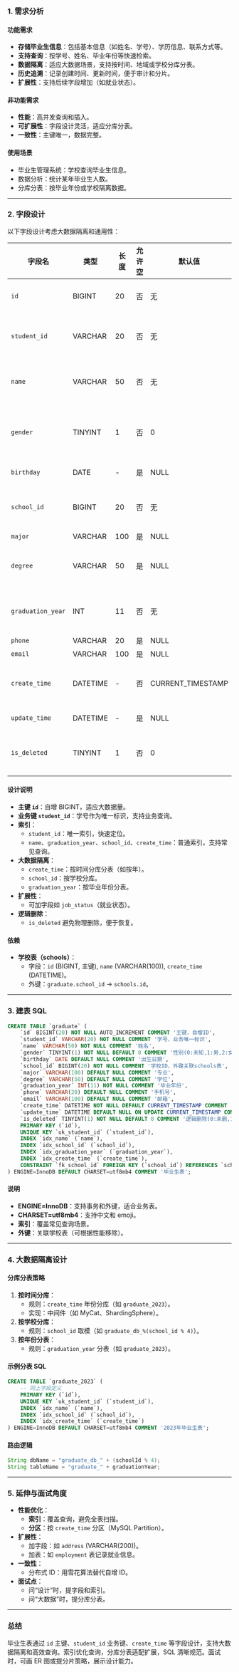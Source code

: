 
### 1. 需求分析
#### 功能需求
- **存储毕业生信息**：包括基本信息（如姓名、学号）、学历信息、联系方式等。
- **支持查询**：按学号、姓名、毕业年份等快速检索。
- **数据隔离**：适应大数据场景，支持按时间、地域或学校分库分表。
- **历史追溯**：记录创建时间、更新时间，便于审计和分片。
- **扩展性**：支持后续字段增加（如就业状态）。

#### 非功能需求
- **性能**：高并发查询和插入。
- **可扩展性**：字段设计灵活，适应分库分表。
- **一致性**：主键唯一，数据完整。

#### 使用场景
- 毕业生管理系统：学校查询毕业生信息。
- 数据分析：统计某年毕业生人数。
- 分库分表：按毕业年份或学校隔离数据。

---

### 2. 字段设计
以下字段设计考虑大数据隔离和通用性：

| **字段名**        | **类型**       | **长度** | **允许空** | **默认值** | **描述**                     | **索引**       |
|-------------------|----------------|----------|------------|------------|------------------------------|----------------|
| `id`             | BIGINT         | 20       | 否         | 无         | 主键，自增唯一标识           | 主键           |
| `student_id`     | VARCHAR        | 20       | 否         | 无         | 学号，业务唯一标识           | 唯一索引       |
| `name`           | VARCHAR        | 50       | 否         | 无         | 姓名                        | 普通索引       |
| `gender`         | TINYINT        | 1        | 否         | 0          | 性别（0:未知,1:男,2:女）    | 无             |
| `birthday`       | DATE           | -        | 是         | NULL       | 出生日期                    | 无             |
| `school_id`      | BIGINT         | 20       | 否         | 无         | 学校 ID，外键关联学校表      | 普通索引       |
| `major`          | VARCHAR        | 100      | 是         | NULL       | 专业                        | 无             |
| `degree`         | VARCHAR        | 50       | 是         | NULL       | 学位（如本科、硕士）         | 无             |
| `graduation_year`| INT            | 11       | 否         | 无         | 毕业年份（如 2023）          | 普通索引       |
| `phone`          | VARCHAR        | 20       | 是         | NULL       | 手机号                      | 无             |
| `email`          | VARCHAR        | 100      | 是         | NULL       | 邮箱                        | 无             |
| `create_time`    | DATETIME       | -        | 否         | CURRENT_TIMESTAMP | 创建时间，用于分片     | 普通索引       |
| `update_time`    | DATETIME       | -        | 是         | NULL       | 更新时间                   | 无             |
| `is_deleted`     | TINYINT        | 1        | 否         | 0          | 逻辑删除（0:未删,1:已删）   | 无             |

#### 设计说明
- **主键 `id`**：自增 BIGINT，适应大数据量。
- **业务键 `student_id`**：学号作为唯一标识，支持业务查询。
- **索引**：
  - `student_id`：唯一索引，快速定位。
  - `name`、`graduation_year`、`school_id`、`create_time`：普通索引，支持常见查询。
- **大数据隔离**：
  - `create_time`：按时间分库分表（如按年）。
  - `school_id`：按学校分库。
  - `graduation_year`：按毕业年份分表。
- **扩展性**：
  - 可加字段如 `job_status`（就业状态）。
- **逻辑删除**：
  - `is_deleted` 避免物理删除，便于恢复。

#### 依赖
- **学校表（schools）**：
  - 字段：`id` (BIGINT, 主键), `name` (VARCHAR(100)), `create_time` (DATETIME)。
  - 外键：`graduate.school_id` -> `schools.id`。

---

### 3. 建表 SQL
```sql
CREATE TABLE `graduate` (
    `id` BIGINT(20) NOT NULL AUTO_INCREMENT COMMENT '主键，自增ID',
    `student_id` VARCHAR(20) NOT NULL COMMENT '学号，业务唯一标识',
    `name` VARCHAR(50) NOT NULL COMMENT '姓名',
    `gender` TINYINT(1) NOT NULL DEFAULT 0 COMMENT '性别(0:未知,1:男,2:女)',
    `birthday` DATE DEFAULT NULL COMMENT '出生日期',
    `school_id` BIGINT(20) NOT NULL COMMENT '学校ID，外键关联schools表',
    `major` VARCHAR(100) DEFAULT NULL COMMENT '专业',
    `degree` VARCHAR(50) DEFAULT NULL COMMENT '学位',
    `graduation_year` INT(11) NOT NULL COMMENT '毕业年份',
    `phone` VARCHAR(20) DEFAULT NULL COMMENT '手机号',
    `email` VARCHAR(100) DEFAULT NULL COMMENT '邮箱',
    `create_time` DATETIME NOT NULL DEFAULT CURRENT_TIMESTAMP COMMENT '创建时间',
    `update_time` DATETIME DEFAULT NULL ON UPDATE CURRENT_TIMESTAMP COMMENT '更新时间',
    `is_deleted` TINYINT(1) NOT NULL DEFAULT 0 COMMENT '逻辑删除(0:未删,1:已删)',
    PRIMARY KEY (`id`),
    UNIQUE KEY `uk_student_id` (`student_id`),
    INDEX `idx_name` (`name`),
    INDEX `idx_school_id` (`school_id`),
    INDEX `idx_graduation_year` (`graduation_year`),
    INDEX `idx_create_time` (`create_time`),
    CONSTRAINT `fk_school_id` FOREIGN KEY (`school_id`) REFERENCES `schools` (`id`)
) ENGINE=InnoDB DEFAULT CHARSET=utf8mb4 COMMENT '毕业生表';
```

#### 说明
- **ENGINE=InnoDB**：支持事务和外键，适合业务表。
- **CHARSET=utf8mb4**：支持中文和 emoji。
- **索引**：覆盖常见查询场景。
- **外键**：关联学校表（可根据性能移除）。

---

### 4. 大数据隔离设计
#### 分库分表策略
1. **按时间分库**：
   - 规则：`create_time` 年份分库（如 `graduate_2023`）。
   - 实现：中间件（如 MyCat、ShardingSphere）。
2. **按学校分库**：
   - 规则：`school_id` 取模（如 `graduate_db_%(school_id % 4)`）。
3. **按年份分表**：
   - 规则：`graduation_year` 分表（如 `graduate_2023`）。

#### 示例分表 SQL
```sql
CREATE TABLE `graduate_2023` (
    -- 同上字段定义
    PRIMARY KEY (`id`),
    UNIQUE KEY `uk_student_id` (`student_id`),
    INDEX `idx_name` (`name`),
    INDEX `idx_school_id` (`school_id`),
    INDEX `idx_create_time` (`create_time`)
) ENGINE=InnoDB DEFAULT CHARSET=utf8mb4 COMMENT '2023年毕业生表';
```

#### 路由逻辑
```java
String dbName = "graduate_db_" + (schoolId % 4);
String tableName = "graduate_" + graduationYear;
```

---

### 5. 延伸与面试角度
- **性能优化**：
  - **索引**：覆盖查询，避免全表扫描。
  - **分区**：按 `create_time` 分区（MySQL Partition）。
- **扩展性**：
  - 加字段：如 `address` (VARCHAR(200))。
  - 加表：如 `employment` 表记录就业信息。
- **一致性**：
  - 分布式 ID：用雪花算法替代自增 ID。
- **面试点**：
  - 问“设计”时，提字段和索引。
  - 问“大数据”时，提分库分表。

---

### 总结
毕业生表通过 `id` 主键、`student_id` 业务键、`create_time` 等字段设计，支持大数据隔离和高效查询。索引优化查询，分库分表适配扩展，SQL 清晰规范。面试时，可画 ER 图或提分片策略，展示设计能力。